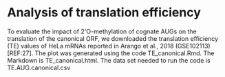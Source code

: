 # Analysis of translation efficiency

To evaluate the impact of 2'O-methylation of cognate AUGs on the translation of the canonical ORF, we downloaded the translation efficiency (TE) values of HeLa mRNAs reported in Arango et al., 2018 (GSE102113) [REF:27]. The plot was generated using the code TE_canonical.Rmd. The Markdown is TE_canonical.html. The data set needed to run the code is TE.AUG.canonical.csv

